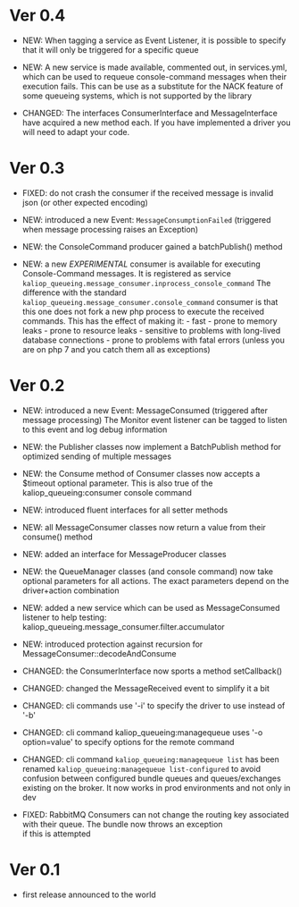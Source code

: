 # Ver 0.4

* NEW: When tagging a service as Event Listener, it is possible to specify that it will only be triggered for a specific
       queue

* NEW: A new service is made available, commented out, in services.yml, which can be used to requeue console-command
       messages when their execution fails. This can be use as a substitute for the NACK feature of some queueing systems,
       which is not supported by the library

* CHANGED: The interfaces ConsumerInterface and MessageInterface have acquired a new method each.
           If you have implemented a driver you will need to adapt your code.


# Ver 0.3

* FIXED: do not crash the consumer if the received message is invalid json (or other expected encoding)

* NEW: introduced a new Event: `MessageConsumptionFailed` (triggered when message processing raises an Exception)

* NEW: the ConsoleCommand producer gained a batchPublish() method

* NEW: a new *EXPERIMENTAL* consumer is available for executing Console-Command messages. It is registered as service
       `kaliop_queueing.message_consumer.inprocess_console_command`
       The difference with the standard `kaliop_queueing.message_consumer.console_command` consumer is that this one does
       not fork a new php process to execute the received commands.
       This has the effect of making it:
       - fast
       - prone to memory leaks
       - prone to resource leaks
       - sensitive to problems with long-lived database connections
       - prone to problems with fatal errors (unless you are on php 7 and you catch them all as exceptions)


# Ver 0.2

* NEW: introduced a new Event: MessageConsumed (triggered after message processing)
       The Monitor event listener can be tagged to listen to this event and log debug information

* NEW: the Publisher classes now implement a BatchPublish method for optimized sending of multiple messages

* NEW: the Consume method of Consumer classes now accepts a $timeout optional parameter.
       This is also true of the kaliop_queueing:consumer console command 

* NEW: introduced fluent interfaces for all setter methods

* NEW: all MessageConsumer classes now return a value from their consume() method  

* NEW: added an interface for MessageProducer classes

* NEW: the QueueManager classes (and console command) now take optional parameters for all actions.
       The exact parameters depend on the driver+action combination 

* NEW: added a new service which can be used as MessageConsumed listener to help testing: kaliop_queueing.message_consumer.filter.accumulator 

* NEW: introduced protection against recursion for MessageConsumer::decodeAndConsume

* CHANGED: the ConsumerInterface now sports a method setCallback() 

* CHANGED: changed the MessageReceived event to simplify it a bit

* CHANGED: cli commands use '-i' to specify the driver to use instead of '-b'

* CHANGED: cli command kaliop_queueing:managequeue uses '-o option=value' to specify options for the remote command

* CHANGED: cli command `kaliop_queueing:managequeue list` has been renamed `kaliop_queueing:managequeue list-configured`
           to avoid confusion between configured bundle queues and queues/exchanges existing on the broker.
           It now works in prod environments and not only in dev

* FIXED: RabbitMQ Consumers can not change the routing key associated with their queue. The bundle now throws an exception  
         if this is attempted


# Ver 0.1

* first release announced to the world
